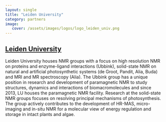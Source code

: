```yaml
---
layout: single
title: "Leiden University"
category: partners
image:
   cover: /assets/images/logos/logo_leiden_univ.png
---
```


## [Leiden University](https://www.universiteitleiden.nl/en/research/research-facilities/science/nmr-facility#tab-1)

Leiden University houses  NMR groups with a focus on high resolution NMR on proteins and enzyme-ligand interactions (Ubbink), solid-state NMR on natural and artificial photosynthetic systems (de Groot, Pandit, Alia, Buda) and MRI and MR spectroscopy (Alia). The Ubbink group has a unique position in research and development of paramagnetic NMR to study structures, dynamics and interactions of biomacromolecules and since 2013, LU houses the paramagnetic NMR facility. Research at the solid-state NMR groups focuses on resolving principal mechanisms of photosynthesis. The group actively contributes to the development of HR-MAS, micro-imaging and in-situ NMR for a molecular view of energy regulation and storage in intact plants and algae.